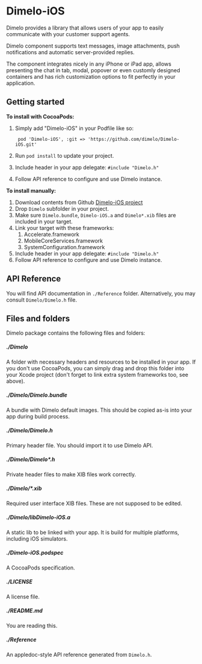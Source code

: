 Dimelo-iOS
==========

Dimelo provides a library that allows users of your app to easily communicate 
with your customer support agents.

Dimelo component supports text messages, image attachments, push notifications and automatic server-provided replies.

The component integrates nicely in any iPhone or iPad app, allows presenting the chat in tab, modal, popover or even customly designed containers and has rich customization options to fit perfectly in your application.

Getting started
---------------

**To install with CocoaPods:**

1. Simply add "Dimelo-iOS" in your Podfile like so: 

        pod 'Dimelo-iOS', :git => 'https://github.com/dimelo/Dimelo-iOS.git'

2. Run `pod install` to update your project.
3. Include header in your app delegate: `#include "Dimelo.h"`
4. Follow API reference to configure and use Dimelo instance.

**To install manually:**

1. Download contents from Github [Dimelo-iOS project](https://github.com/dimelo/Dimelo-iOS)
2. Drop `Dimelo` subfolder in your project.
3. Make sure `Dimelo.bundle`, `Dimelo-iOS.a` and `Dimelo*.xib` files are included in your target.
4. Link your target with these frameworks:
	1. Accelerate.framework
	2. MobileCoreServices.framework
	3. SystemConfiguration.framework
5. Include header in your app delegate: `#include "Dimelo.h"`
6. Follow API reference to configure and use Dimelo instance.


API Reference
-------------

You will find API documentation in `./Reference` folder. Alternatively, you may consult `Dimelo/Dimelo.h` file.


Files and folders
-----------------

Dimelo package contains the following files and folders:


##### ./Dimelo

A folder with necessary headers and resources to be installed in your app. If you don't use CocoaPods, you can simply drag and drop this folder into your Xcode project (don't forget to link extra system frameworks too, see above).

##### ./Dimelo/Dimelo.bundle

A bundle with Dimelo default images. This should be copied as-is into your app during build process.

##### ./Dimelo/Dimelo.h

Primary header file. You should import it to use Dimelo API.

##### ./Dimelo/Dimelo*.h

Private header files to make XIB files work correctly.

##### ./Dimelo/*.xib

Required user interface XIB files. These are not supposed to be edited.

##### ./Dimelo/libDimelo-iOS.a

A static lib to be linked with your app. It is build for multiple platforms, including iOS simulators.

##### ./Dimelo-iOS.podspec

A CocoaPods specification.

##### ./LICENSE

A license file.

##### ./README.md

You are reading this. 

##### ./Reference

An appledoc-style API reference generated from `Dimelo.h`.
